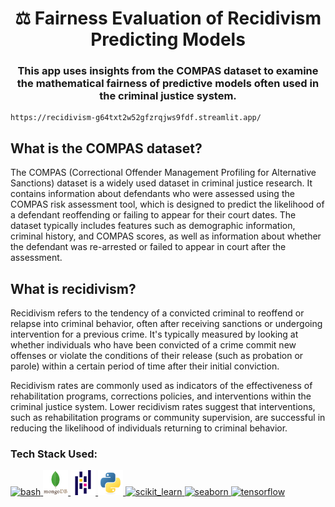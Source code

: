 <h1 align="center">⚖️ Fairness Evaluation of Recidivism Predicting Models</h1>
<h3 align="center">This app uses insights from the COMPAS dataset to examine the mathematical fairness of predictive models often used in the criminal justice system.</h3>

```
https://recidivism-g64txt2w52gfzrqjws9fdf.streamlit.app/
```

## What is the COMPAS dataset?

The COMPAS (Correctional Offender Management Profiling for Alternative Sanctions) dataset is a widely used dataset in criminal justice research. It contains information about defendants who were assessed using the COMPAS risk assessment tool, which is designed to predict the likelihood of a defendant reoffending or failing to appear for their court dates. The dataset typically includes features such as demographic information, criminal history, and COMPAS scores, as well as information about whether the defendant was re-arrested or failed to appear in court after the assessment.

## What is recidivism?

Recidivism refers to the tendency of a convicted criminal to reoffend or relapse into criminal behavior, often after receiving sanctions or undergoing intervention for a previous crime. It's typically measured by looking at whether individuals who have been convicted of a crime commit new offenses or violate the conditions of their release (such as probation or parole) within a certain period of time after their initial conviction.

Recidivism rates are commonly used as indicators of the effectiveness of rehabilitation programs, corrections policies, and interventions within the criminal justice system. Lower recidivism rates suggest that interventions, such as rehabilitation programs or community supervision, are successful in reducing the likelihood of individuals returning to criminal behavior.


<h3 align="left">Tech Stack Used:</h3>
<p align="left"> <a href="https://www.gnu.org/software/bash/" target="_blank" rel="noreferrer"> <img src="https://www.vectorlogo.zone/logos/gnu_bash/gnu_bash-icon.svg" alt="bash" width="40" height="40"/> </a> <a href="https://www.mongodb.com/" target="_blank" rel="noreferrer"> <img src="https://raw.githubusercontent.com/devicons/devicon/master/icons/mongodb/mongodb-original-wordmark.svg" alt="mongodb" width="40" height="40"/> </a> <a href="https://pandas.pydata.org/" target="_blank" rel="noreferrer"> <img src="https://raw.githubusercontent.com/devicons/devicon/2ae2a900d2f041da66e950e4d48052658d850630/icons/pandas/pandas-original.svg" alt="pandas" width="40" height="40"/> </a> <a href="https://www.python.org" target="_blank" rel="noreferrer"> <img src="https://raw.githubusercontent.com/devicons/devicon/master/icons/python/python-original.svg" alt="python" width="40" height="40"/> </a> <a href="https://scikit-learn.org/" target="_blank" rel="noreferrer"> <img src="https://upload.wikimedia.org/wikipedia/commons/0/05/Scikit_learn_logo_small.svg" alt="scikit_learn" width="40" height="40"/> </a> <a href="https://seaborn.pydata.org/" target="_blank" rel="noreferrer"> <img src="https://seaborn.pydata.org/_images/logo-mark-lightbg.svg" alt="seaborn" width="40" height="40"/> </a> <a href="https://www.tensorflow.org" target="_blank" rel="noreferrer"> <img src="https://www.vectorlogo.zone/logos/tensorflow/tensorflow-icon.svg" alt="tensorflow" width="40" height="40"/> </a> </p>
